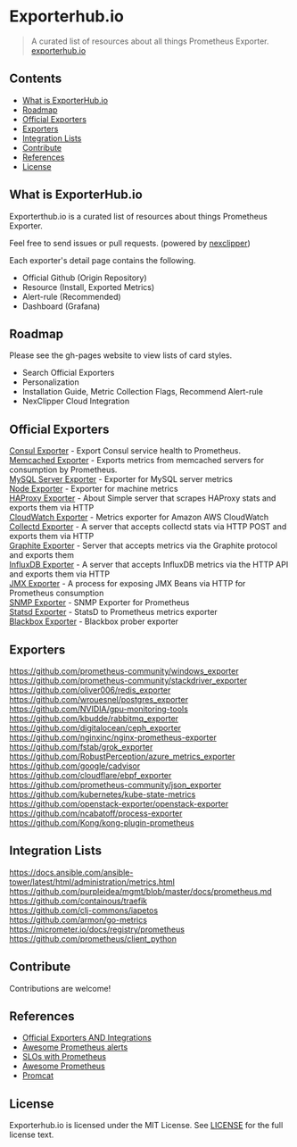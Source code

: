 # Exporterhub.io
> A curated list of resources about all things Prometheus Exporter.   
[exporterhub.io](https://exporterhub.io/)

## Contents

- [What is ExporterHub.io](https://github.com/NexClipper/exporterhub.io#what-is-exporterhubio)
- [Roadmap](https://github.com/NexClipper/exporterhub.io#roadmap)
- [Official Exporters](https://github.com/NexClipper/exporterhub.io#official-exporters)
- [Exporters](https://github.com/NexClipper/exporterhub.io#exporters)
- [Integration Lists](https://github.com/NexClipper/exporterhub.io#integration-lists)
- [Contribute](https://github.com/NexClipper/exporterhub.io#contribute)
- [References](https://github.com/NexClipper/exporterhub.io#references)
- [License](https://github.com/NexClipper/exporterhub.io#license)

## What is ExporterHub.io

Exporterthub.io is a curated list of resources about things Prometheus Exporter.

Feel free to send issues or pull requests. (powered by [nexclipper](https://nexclipper.io))

Each exporter's detail page contains the following.

- Official Github (Origin Repository)
- Resource (Install, Exported Metrics)
- Alert-rule (Recommended)
- Dashboard (Grafana)

## Roadmap

Please see the gh-pages website to view lists of card styles.
- Search Official Exporters
- Personalization
- Installation Guide, Metric Collection Flags, Recommend Alert-rule
- NexClipper Cloud Integration

## Official Exporters

[Consul Exporter](https://github.com/NexClipper/exporterhub.io/blob/master/lists/consul/index.md) - Export Consul service health to Prometheus.  
[Memcached Exporter](https://github.com/NexClipper/exporterhub.io/blob/master/lists/memcached/index.md) - Exports metrics from memcached servers for consumption by Prometheus.   
[MySQL Server Exporter](https://github.com/NexClipper/exporterhub.io/blob/master/lists/mysql/index.md) - Exporter for MySQL server metrics   
[Node Exporter](https://github.com/NexClipper/exporterhub.io/blob/master/lists/node/index.md) - Exporter for machine metrics   
[HAProxy Exporter](https://github.com/prometheus/haproxy_exporter) - About
Simple server that scrapes HAProxy stats and exports them via HTTP   
[CloudWatch Exporter](https://github.com/prometheus/cloudwatch_exporter) - Metrics exporter for Amazon AWS CloudWatch   
[Collectd Exporter](https://github.com/prometheus/collectd_exporter) - A server that accepts collectd stats via HTTP POST and exports them via HTTP   
[Graphite Exporter](https://github.com/prometheus/graphite_exporter) - Server that accepts metrics via the Graphite protocol and exports them   
[InfluxDB Exporter](https://github.com/prometheus/influxdb_exporter) - A server that accepts InfluxDB metrics via the HTTP API and exports them via HTTP  
[JMX Exporter](https://github.com/prometheus/jmx_exporter) - A process for exposing JMX Beans via HTTP for Prometheus consumption   
[SNMP Exporter](https://github.com/prometheus/snmp_exporter) - SNMP Exporter for Prometheus   
[Statsd Exporter](https://github.com/prometheus/statsd_exporter) - StatsD to Prometheus metrics exporter   
[Blackbox Exporter](https://github.com/prometheus/blackbox_exporter) - Blackbox prober exporter   


## Exporters

https://github.com/prometheus-community/windows_exporter   
https://github.com/prometheus-community/stackdriver_exporter   
https://github.com/oliver006/redis_exporter   
https://github.com/wrouesnel/postgres_exporter   
https://github.com/NVIDIA/gpu-monitoring-tools   
https://github.com/kbudde/rabbitmq_exporter   
https://github.com/digitalocean/ceph_exporter   
https://github.com/nginxinc/nginx-prometheus-exporter   
https://github.com/fstab/grok_exporter   
https://github.com/RobustPerception/azure_metrics_exporter   
https://github.com/google/cadvisor   
https://github.com/cloudflare/ebpf_exporter   
https://github.com/prometheus-community/json_exporter   
https://github.com/kubernetes/kube-state-metrics   
https://github.com/openstack-exporter/openstack-exporter   
https://github.com/ncabatoff/process-exporter   
https://github.com/Kong/kong-plugin-prometheus   

## Integration Lists

https://docs.ansible.com/ansible-tower/latest/html/administration/metrics.html   
https://github.com/purpleidea/mgmt/blob/master/docs/prometheus.md   
https://github.com/containous/traefik   
https://github.com/clj-commons/iapetos   
https://github.com/armon/go-metrics   
https://micrometer.io/docs/registry/prometheus   
https://github.com/prometheus/client_python   


## Contribute
Contributions are welcome!

## References
- [Official Exporters AND Integrations](https://prometheus.io/docs/instrumenting/exporters/)
- [Awesome Prometheus alerts](https://awesome-prometheus-alerts.grep.to/)
- [SLOs with Prometheus](https://promtools.dev/)
- [Awesome Prometheus](https://github.com/roaldnefs/awesome-prometheus)
- [Promcat](https://promcat.io/)


## License
Exporterhub.io is licensed under the MIT License. See [LICENSE](https://github.com/NexClipper/exporterhub.io/blob/master/LICENSE) for the full license text.